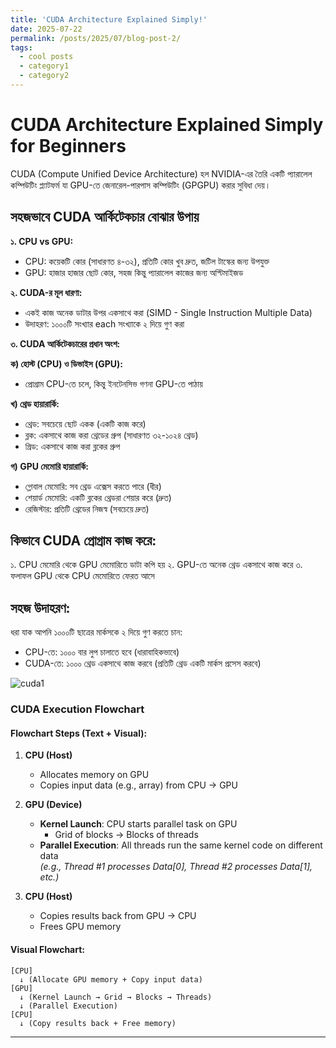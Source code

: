 ```yaml
---
title: 'CUDA Architecture Explained Simply!'
date: 2025-07-22
permalink: /posts/2025/07/blog-post-2/
tags:
  - cool posts
  - category1
  - category2
---
```



# CUDA Architecture Explained Simply for Beginners

CUDA (Compute Unified Device Architecture) হল NVIDIA-এর তৈরি একটি প্যারালেল কম্পিউটিং প্ল্যাটফর্ম যা GPU-তে জেনারেল-পারপাস কম্পিউটিং (GPGPU) করার সুবিধা দেয়।

## সহজভাবে CUDA আর্কিটেকচার বোঝার উপায়

**১. CPU vs GPU:**
- CPU: কয়েকটি কোর (সাধারণত ৪-৩২), প্রতিটি কোর খুব দ্রুত, জটিল টাস্কের জন্য উপযুক্ত
- GPU: হাজার হাজার ছোট কোর, সহজ কিন্তু প্যারালেল কাজের জন্য অপ্টিমাইজড

**২. CUDA-র মূল ধারণা:**
- একই কাজ অনেক ডাটার উপর একসাথে করা (SIMD - Single Instruction Multiple Data)
- উদাহরণ: ১০০০টি সংখ্যার each সংখ্যাকে ২ দিয়ে গুণ করা

**৩. CUDA আর্কিটেকচারের প্রধান অংশ:**

**ক) হোস্ট (CPU) ও ডিভাইস (GPU):**
- প্রোগ্রাম CPU-তে চলে, কিন্তু ইনটেনসিভ গণনা GPU-তে পাঠায়

**খ) থ্রেড হায়ারার্কি:**
- থ্রেড: সবচেয়ে ছোট একক (একটি কাজ করে)
- ব্লক: একসাথে কাজ করা থ্রেডের গ্রুপ (সাধারণত ৩২-১০২৪ থ্রেড)
- গ্রিড: একসাথে কাজ করা ব্লকের গ্রুপ

**গ) GPU মেমোরি হায়ারার্কি:**
- গ্লোবাল মেমোরি: সব থ্রেড এক্সেস করতে পারে (ধীর)
- শেয়ার্ড মেমোরি: একটি ব্লকের থ্রেডরা শেয়ার করে (দ্রুত)
- রেজিস্টার: প্রতিটি থ্রেডের নিজস্ব (সবচেয়ে দ্রুত)

## কিভাবে CUDA প্রোগ্রাম কাজ করে:
১. CPU মেমোরি থেকে GPU মেমোরিতে ডাটা কপি হয়
২. GPU-তে অনেক থ্রেড একসাথে কাজ করে
৩. ফলাফল GPU থেকে CPU মেমোরিতে ফেরত আসে

## সহজ উদাহরণ:
ধরা যাক আপনি ১০০০টি ছাত্রের মার্কসকে ২ দিয়ে গুণ করতে চান:
- CPU-তে: ১০০০ বার লুপ চালাতে হবে (ধারাবাহিকভাবে)
- CUDA-তে: ১০০০ থ্রেড একসাথে কাজ করবে (প্রতিটি থ্রেড একটি মার্কস প্রসেস করবে)




![cuda1](https://github.com/user-attachments/assets/6d0e9af7-b5a2-485a-9347-4d32b8fb12fa)




### **CUDA Execution Flowchart**   

#### **Flowchart Steps** (Text + Visual):  
1. **CPU (Host)**  
   - Allocates memory on GPU  
   - Copies input data (e.g., array) from CPU → GPU  

2. **GPU (Device)**  
   - **Kernel Launch**: CPU starts parallel task on GPU  
     - Grid of blocks → Blocks of threads  
   - **Parallel Execution**: All threads run the same kernel code on different data  
     *(e.g., Thread #1 processes Data[0], Thread #2 processes Data[1], etc.)*  

3. **CPU (Host)**  
   - Copies results back from GPU → CPU  
   - Frees GPU memory  

#### **Visual Flowchart**:  
```
[CPU] 
  ↓ (Allocate GPU memory + Copy input data)  
[GPU] 
  ↓ (Kernel Launch → Grid → Blocks → Threads)  
  ↓ (Parallel Execution)  
[CPU] 
  ↓ (Copy results back + Free memory)
```

---


